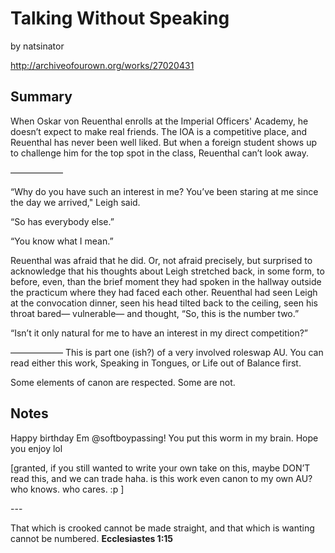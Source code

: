# Talking Without Speaking

by natsinator

http://archiveofourown.org/works/27020431

## Summary

When Oskar von Reuenthal enrolls at the Imperial Officers' Academy, he doesn’t expect to make real friends. The IOA is a competitive place, and Reuenthal has never been well liked. But when a foreign student shows up to challenge him for the top spot in the class, Reuenthal can’t look away.

——————

“Why do you have such an interest in me? You’ve been staring at me since the day we arrived," Leigh said.

“So has everybody else.”

“You know what I mean.”

Reuenthal was afraid that he did. Or, not afraid precisely, but surprised to acknowledge that his thoughts about Leigh stretched back, in some form, to before, even, than the brief moment they had spoken in the hallway outside the practicum where they had faced each other. Reuenthal had seen Leigh at the convocation dinner, seen his head tilted back to the ceiling, seen his throat bared— vulnerable— and thought, “So, this is the number two.”

“Isn’t it only natural for me to have an interest in my direct competition?”

——————
This is part one \(ish?\) of a very involved roleswap AU. You can read either this work, Speaking in Tongues, or Life out of Balance first.

Some elements of canon are respected. Some are not.

## Notes

Happy birthday Em @softboypassing\! You put this worm in my brain. Hope you enjoy lol

\[granted, if you still wanted to write your own take on this, maybe DON’T read this, and we can trade haha. is this work even canon to my own AU? who knows. who cares. :p \]

\-\-\-

That which is crooked cannot be made straight, and that which is wanting cannot be numbered.
**Ecclesiastes 1:15**

